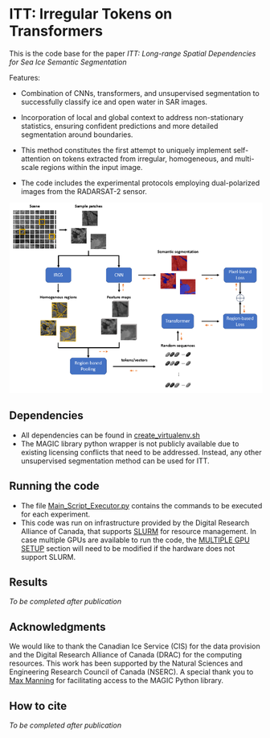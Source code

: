 # ITT: Irregular Tokens on Transformers

This is the code base for the paper *ITT: Long-range Spatial Dependencies for Sea Ice Semantic Segmentation*

Features:

- Combination of CNNs, transformers, and unsupervised segmentation to successfully classify ice and open water in SAR images. 

- Incorporation of local and global context to address non-stationary statistics, ensuring confident predictions and more detailed segmentation around boundaries.

- This method constitutes the first attempt to uniquely implement self-attention on tokens extracted from irregular, homogeneous, and multi-scale regions within the input image.

- The code includes the experimental protocols employing dual-polarized images from the RADARSAT-2 sensor.

![](ITT_architecture.png)

## Dependencies
- All dependencies can be found in [create_virtualenv.sh](job_submission_computecanada/submit_scripts/create_virtualenv.sh)
- The MAGIC library python wrapper is not publicly available due to existing licensing conflicts that need to be addressed. Instead, any other unsupervised segmentation method can be used for ITT.

## Running the code

- The file [Main_Script_Executor.py](Codes/Main_Script_Executor.py) contains the commands to be executed for each experiment.
- This code was run on infrastructure provided by the Digital Research Alliance of Canada, that supports [SLURM](https://slurm.schedmd.com/documentation.html) for resource management. In case multiple GPUs are available to run the code, the [MULTIPLE GPU SETUP](https://github.com/jnoat92/ITT_sea_ice/blob/13ab3db8feef7a5ec478f37d1d94d440d5e4a54f/Codes/train_IRGS_trans_EndToEnd.py#L377) section will need to be modified if the hardware does not support SLURM.


## Results
*To be completed after publication*

## Acknowledgments
We would like to thank the Canadian Ice Service (CIS) for the data provision and the Digital Research Alliance of Canada (DRAC) for the computing resources. This work has been supported by the Natural Sciences and Engineering Research Council of Canada (NSERC). A special thank you to [Max Manning](https://github.com/Max-Manning) for facilitating access to the MAGIC Python library.

## How to cite

*To be completed after publication*
